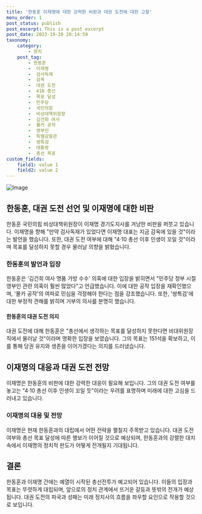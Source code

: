 ```yaml
---
title: '한동훈 이재명에 대한 강력한 비판과 대권 도전에 대한 고찰'
menu_order: 1
post_status: publish
post_excerpt: This is a post excerpt
post_date: 2023-10-20 20:14:59
taxonomy:
    category:
        - 정치
    post_tag:
        - 한동훈
        -  이재명
        -  검사독재
        -  감옥
        -  대권 도전
        -  410 총선
        -  목표 달성
        -  민주당
        -  국민의힘
        -  비상대책위원장
        -  김건희 여사
        -  몰카 공작
        -  영부인
        -  특별감찰관
        -  쌍특검
        -  대통령
        -  총선 목표
custom_fields:
    field1: value 1
    field2: value 2
---
```


![Image](https://imgnews.pstatic.net/image/079/2024/02/07/0003861666_001_20240207151401184.jpg?type=w647)


## 한동훈, 대권 도전 선언 및 이재명에 대한 비판

한동훈 국민의힘 비상대책위원장이 이재명 경기도지사를 겨냥한 비판을 퍼붓고 있습니다. 이재명을 향해 "만약 검사독재가 있었다면 이재명 대표는 지금 감옥에 있을 것"이라는 발언을 했습니다. 또한, 대권 도전 여부에 대해 "4·10 총선 이후 인생이 꼬일 것"이라며 목표를 달성하지 못할 경우 물러날 의향을 밝혔습니다.

### 한동훈의 발언과 입장

한동훈은 '김건희 여사 명품 가방 수수' 의혹에 대한 입장을 밝히면서 "민주당 정부 시절 영부인 관련 의혹이 훨씬 많았다"고 언급했습니다. 이에 대한 공작 입장을 재확인했으며, '몰카 공작'의 여파로 민심을 걱정해야 한다는 점을 강조했습니다. 또한, '쌍특검'에 대한 부정적 견해를 밝히며 거부의 의사를 분명히 했습니다.

#### 한동훈의 대권 도전 의지

대권 도전에 대해 한동훈은 "총선에서 생각하는 목표를 달성하지 못한다면 비대위원장직에서 물러날 것"이라며 명확한 입장을 보였습니다. 그의 목표는 151석을 확보하고, 이를 통해 당권 유지와 생존을 이어가겠다는 의지를 드러냈습니다.

## 이재명의 대응과 대권 도전 전망

이재명은 한동훈의 비판에 대한 강력한 대응이 필요해 보입니다. 그의 대권 도전 여부를 놓고는 "4·10 총선 이후 인생이 꼬일 듯"이라는 우려를 표명하며 미래에 대한 고심을 드러내고 있습니다.

### 이재명의 대응 및 전망

이재명은 현재 한동훈과의 대립에서 어떤 전략을 펼칠지 주목받고 있습니다. 대권 도전 여부와 총선 목표 달성에 따른 행보가 이어질 것으로 예상되며, 한동훈과의 강렬한 대치 속에서 이재명의 정치적 판도가 어떻게 전개될지 기대됩니다. 

## 결론

한동훈과 이재명 간에는 예열이 시작된 총선전투가 예고되어 있습니다. 이들의 입장과 목표는 뚜렷하게 대립되며, 앞으로의 정치 관계에서 뜨거운 갈등과 뜻밖의 전개가 예상됩니다. 대권 도전의 파국과 성패는 미래 정치사의 흐름을 좌우할 요인으로 작용할 것으로 보입니다.
